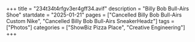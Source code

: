 +++
title = "234t34t4rfgv3er4gff34.avif"
description = "Billy Bob Bull-Airs Shoe"
startdate = "2025-01-21"
pages = ["Cancelled Billy Bob Bull-Airs Custom Nike", "Cancelled Billy Bob Bull-Airs SneakerHeadz"]
tags = ["Photos"]
categories = ["ShowBiz Pizza Place", "Creative Engineering"]
+++
